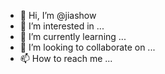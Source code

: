 - 👋 Hi, I’m @jiashow
- 👀 I’m interested in ...
- 🌱 I’m currently learning ...
- 💞️ I’m looking to collaborate on ...
- 📫 How to reach me ...

<!---
jiashow/jiashow is a ✨ special ✨ repository because its `README.md` (this file) appears on your GitHub profile.
You can click the Preview link to take a look at your changes.
--->
